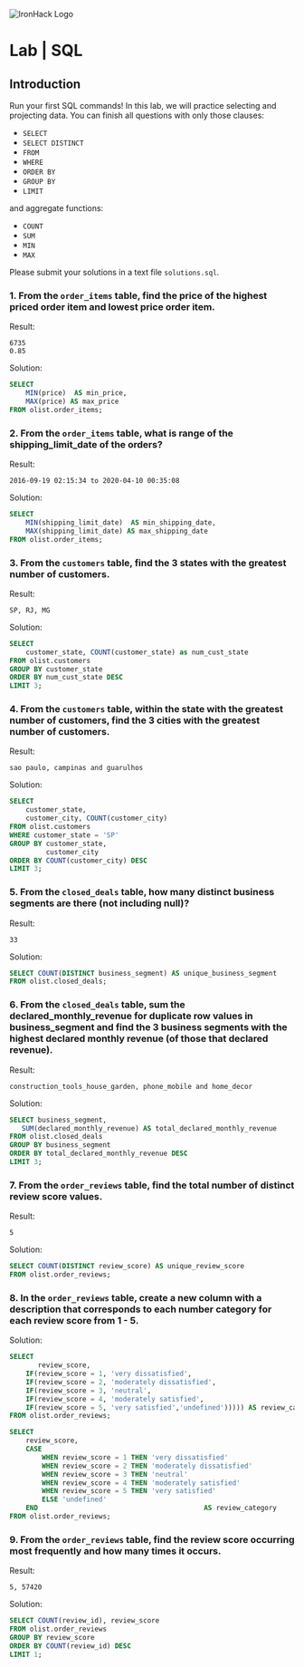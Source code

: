 ![IronHack Logo](https://s3-eu-west-1.amazonaws.com/ih-materials/uploads/upload_d5c5793015fec3be28a63c4fa3dd4d55.png)

# Lab | SQL

## Introduction

Run your first SQL commands! In this lab, we will practice selecting and projecting data. You can finish all questions with only those clauses:
- `SELECT`
- `SELECT DISTINCT`
- `FROM`
- `WHERE`
- `ORDER BY`
- `GROUP BY`
- `LIMIT`

and aggregate functions:
- `COUNT`
- `SUM`
- `MIN`
- `MAX`

Please submit your solutions in a text file `solutions.sql`.

### 1. From the `order_items` table, find the price of the highest priced order item and lowest price order item.

Result:
```
6735
0.85
```
Solution:
```sql
SELECT
    MIN(price)  AS min_price,
    MAX(price) AS max_price
FROM olist.order_items;
```

### 2. From the `order_items` table, what is range of the shipping_limit_date of the orders?
Result:
```
2016-09-19 02:15:34 to 2020-04-10 00:35:08
```
Solution:
```sql
SELECT
    MIN(shipping_limit_date)  AS min_shipping_date,
    MAX(shipping_limit_date) AS max_shipping_date
FROM olist.order_items;
```

### 3. From the `customers` table, find the 3 states with the greatest number of customers.
Result:
```
SP, RJ, MG
```
Solution:
```sql
SELECT
    customer_state, COUNT(customer_state) as num_cust_state
FROM olist.customers
GROUP BY customer_state
ORDER BY num_cust_state DESC
LIMIT 3;
```

### 4. From the `customers` table, within the state with the greatest number of customers, find the 3 cities with the greatest number of customers.
Result:
```
sao paulo, campinas and guarulhos
```
Solution:
```sql
SELECT
    customer_state,
    customer_city, COUNT(customer_city)
FROM olist.customers
WHERE customer_state = 'SP'
GROUP BY customer_state,
         customer_city
ORDER BY COUNT(customer_city) DESC
LIMIT 3;
```

### 5. From the `closed_deals` table, how many distinct business segments are there (not including null)?
Result:
```
33
```
Solution:
```sql
SELECT COUNT(DISTINCT business_segment) AS unique_business_segment
FROM olist.closed_deals;
```

### 6. From the `closed_deals` table, sum the declared_monthly_revenue for duplicate row values in business_segment and find the 3 business segments with the highest declared monthly revenue (of those that declared revenue).
Result:
```
construction_tools_house_garden, phone_mobile and home_decor
```
Solution:
```sql
SELECT business_segment,
   SUM(declared_monthly_revenue) AS total_declared_monthly_revenue
FROM olist.closed_deals
GROUP BY business_segment
ORDER BY total_declared_monthly_revenue DESC
LIMIT 3;
```

### 7. From the `order_reviews` table, find the total number of distinct review score values.
Result:
```
5
```
Solution:
```sql
SELECT COUNT(DISTINCT review_score) AS unique_review_score
FROM olist.order_reviews;
```

### 8. In the `order_reviews` table, create a new column with a description that corresponds to each number category for each review score from 1 - 5.
Solution:
```sql
SELECT
       review_score,
    IF(review_score = 1, 'very dissatisfied',
    IF(review_score = 2, 'moderately dissatisfied',
    IF(review_score = 3, 'neutral',
    IF(review_score = 4, 'moderately satisfied',
    IF(review_score = 5, 'very satisfied','undefined'))))) AS review_category
FROM olist.order_reviews;

SELECT
	review_score,
	CASE
		WHEN review_score = 1 THEN 'very dissatisfied'
        WHEN review_score = 2 THEN 'moderately dissatisfied'
        WHEN review_score = 3 THEN 'neutral'
        WHEN review_score = 4 THEN 'moderately satisfied'
        WHEN review_score = 5 THEN 'very satisfied'
        ELSE 'undefined'
	END 										AS review_category
FROM olist.order_reviews;
```

### 9. From the `order_reviews` table, find the review score occurring most frequently and how many times it occurs.
Result:
```
5, 57420
```
Solution:
```sql
SELECT COUNT(review_id), review_score
FROM olist.order_reviews
GROUP BY review_score
ORDER BY COUNT(review_id) DESC
LIMIT 1;
```
